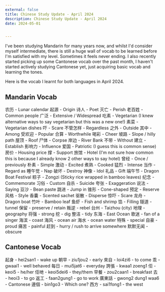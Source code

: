 ```yaml
---
external: false
title: Chinese Study Update - April 2024
description: Chinese Study Update - April 2024
date: 2024-05-01


---
```


I've been studying Mandarin for many years now, and whilst I'd consider myself intermediate, there is still a huge wall of vocab to be learned before I'm satisfied with my level. Sometimes it feels never ending. I also recently started picking up some Cantonese vocab over the past month, I haven't started actively studying Cantonese yet, just acquiring basic vocab and learning the tones. 

Here is the vocab I learnt for both languages in April 2024.

## Mandarin Vocab

农历 - Lunar calendar 
起源 - Origin 
诗人 - Poet 
灭亡 - Perish 
老百姓 - Common people 
广泛 - Extensive / Widespread
吃素 - Vegetarian (I knew alternative ways to say vegetarian but this was a new one!)
素菜 - Vegetarian dishes 
吓 - Scare 
不管怎样 - Regardless 
之外 - Outside 
其中 - Among 
受欢迎 - Popular 
合算 - Worthwhile 
喝彩 - Cheer 
坡路 - Slope / hilly path
屋顶 - Roof 
尸体 - Corpse 
岸边 - River Bank 
不带 - Without 
建立 - Establish 
影响力 - Influence 
爱国 - Patriotic (I guess this is common sense)
房价 - Housing price 
撑 - Support 
旅馆 - Hotel (I'm not sure how common this is because I already know 2 other ways to say hotel)
曾经 - Once / previously
朴素 - Simple 
激动 - Excited 
煮熟 - Cooked 
猛烈 - Intense 
当作 - Regard as 
睡午觉 - Nap 
破坏 - Destroy 
神像 - Idol 
礼品 - Gift 
端午节 - Dragon Boat Festival 
粽子 - Zongzi (Sticky rice wrapped in bamboo leaves) 
纪念 - Commemorate 
习俗 - Custom 
自杀 - Suicide 
夸张 - Exaggeration 
说法 - Saying 
豆沙 - Bean paste 
跳进 - Jump in 
锥形 - Cone-shaped 
预定 - Reserve 
风格 - Style 
香囊 - Scented sachet 
驱散 - Disperse 
惊吓 - Scare 
龙舟 - Dragon boat 
竹叶 - Bamboo leaf 
鱼虾 - Fish and shrimp 
馅 - Filling
隧道 - tunnel
保留 - preserve / retain
叛逆 - rebel
台州 - Taizhou (city)
地理 - geography
将强 - strong
挖 - dig
整洁 - tidy
东海 - East Ocean
歌迷 - fan of a singer
海滨 - coast
海风 - ocean air
海水 - ocean water
特殊 - special
自豪 - proud
痛苦 - painful
赶到 - hurry / rush to arrive somewhere
默默无闻 - obscure


## Cantonese Vocab

起身 - hei2san1 - wake up
朝早 - ziu1jou2 - early
來自 - loi4zi6 - to come
乖 - gwaai1 - well behaved
每日 - mui5jat6 - everyday
誇張 - kwaa1 zoeng1
佢 - keoi5 - he/her
佢哋 - keoi5dei6 - they/them
早餐 - zou2caan1 - breakfast
去 - heoi3 - to go
返工 - faan2gung1 - go to work
廣東話 - gwong2 dung1 waa6 - Cantonese
邊個 - bin1go3 - Which one?
西方 - sai1fong1 - the west
